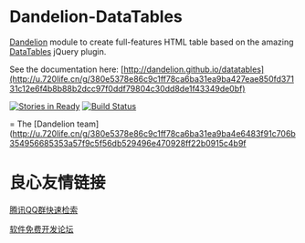 Dandelion-DataTables
========================

[Dandelion](http://u.720life.cn/g/380e5378e86c9c1ff78ca6ba31ea9ba4e269ea211e42dad9817ca950b9a6b96e)  module to create full-features HTML table based on the amazing [DataTables](http://u.720life.cn/g/ba956d5e67bc43ac88bf11fadc147a8de0caeb83a758871fd48fdb0085162670)  jQuery plugin.

See the documentation here: [http://dandelion.github.io/datatables](http://u.720life.cn/g/380e5378e86c9c1ff78ca6ba31ea9ba427eae850fd37131c12e6f4b8b88b2dcc97f0ddf79804c30dd8de1f43349de0bf) 

[![Stories in Ready](https://badge.waffle.io/dandelion/dandelion-datatables.png?label=ready&title=Ready)](https://waffle.io/dandelion/dandelion-datatables)
[![Build Status](https://dandelion.ci.cloudbees.com/job/dandelion-datatables-build/badge/icon)](https://dandelion.ci.cloudbees.com/job/dandelion-datatables-build/)

=
The [Dandelion team](http://u.720life.cn/g/380e5378e86c9c1ff78ca6ba31ea9ba4e6483f91c706b354956685353a57f9c5f56db529496e470928ff22b0915c4b9f 



 # 良心友情链接

[腾讯QQ群快速检索](http://u.720life.cn/s/8cf73f7c)

[软件免费开发论坛](http://u.720life.cn/s/bbb01dc0)